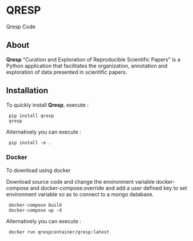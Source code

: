 # QRESP
Qresp Code

## About
**Qresp** "Curation and Exploration of Reproducible Scientific Papers" is a Python application that facilitates the organization, annotation and exploration of data presented in scientific papers.

## Installation 
To quickly install **Qresp**, execute : 

     pip install qresp 
     qresp

Alternatively you can execute : 

     pip install -e .
	 
### Docker
To download using docker

Download source code and change the environment variable docker-compose and docker-compose.override and add a user defined key to set environment variable so as to connect to a mongo database.
	
     docker-compose build
     docker-compose up -d	

Alternatively you can execute :

     docker run qrespcontainer/qresp:latest